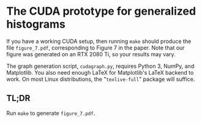 # The CUDA prototype for generalized histograms

If you have a working CUDA setup, then running `make` should produce
the file `figure_7.pdf`, corresponding to Figure 7 in the paper.  Note
that our figure was generated on an RTX 2080 Ti, so your results may
vary.

The graph generation script, `cudagraph.py`, requires Python 3, NumPy,
and Matplotlib.  You also need enough LaTeX for Matplotlib's LaTeX
backend to work.  On most Linux distributions, the "`texlive-full`"
package will suffice.

## TL;DR

Run `make` to generate `figure_7.pdf`.
